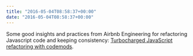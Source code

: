 ```yaml
---
title: "2016-05-04T08:58:37+00:00"
date: "2016-05-04T08:58:37+00:00"
---
```


Some good insights and practices from Airbnb Engineering for refactoring Javascript code and keeping consistency: [Turbocharged JavaScript refactoring with codemods](https://medium.com/airbnb-engineering/turbocharged-javascript-refactoring-with-codemods-b0cae8b326b9).
